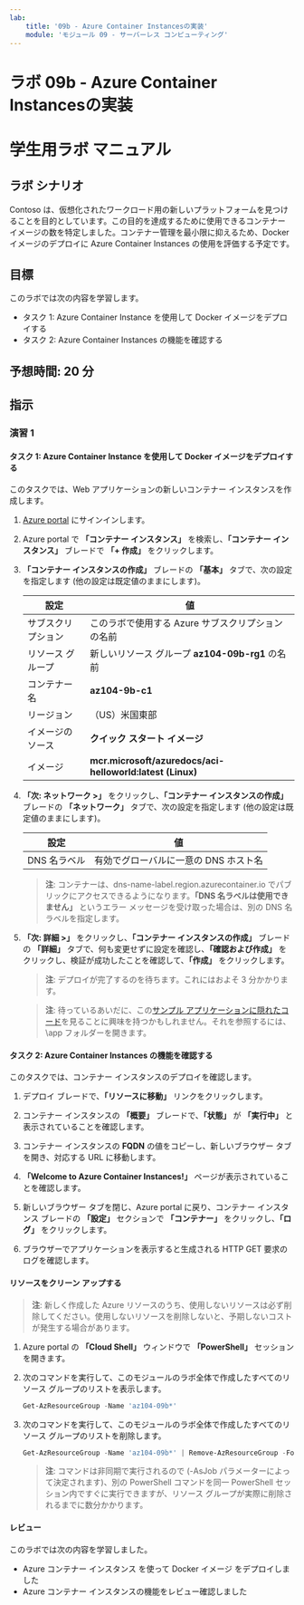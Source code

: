 ```yaml
---
lab:
    title: '09b - Azure Container Instancesの実装'
    module: 'モジュール 09 - サーバーレス コンピューティング'
---
```


# ラボ 09b - Azure Container Instancesの実装
# 学生用ラボ マニュアル

## ラボ シナリオ

Contoso は、仮想化されたワークロード用の新しいプラットフォームを見つけることを目的としています。この目的を達成するために使用できるコンテナー イメージの数を特定しました。コンテナー管理を最小限に抑えるため、Docker イメージのデプロイに Azure Container Instances の使用を評価する予定です。

## 目標

このラボでは次の内容を学習します。

- タスク 1: Azure Container Instance を使用して Docker イメージをデプロイする
- タスク 2: Azure Container Instances の機能を確認する

## 予想時間: 20 分

## 指示

### 演習 1

#### タスク 1: Azure Container Instance を使用して Docker イメージをデプロイする

このタスクでは、Web アプリケーションの新しいコンテナー インスタンスを作成します。

1. [Azure portal](https://portal.azure.com) にサインインします。

1. Azure portal で **「コンテナー インスタンス」** を検索し、**「コンテナー インスタンス」** ブレードで **「+ 作成」** をクリックします。

1. **「コンテナー インスタンスの作成」** ブレードの **「基本」** タブで、次の設定を指定します (他の設定は既定値のままにします)。

    | 設定 | 値 |
    | ---- | ---- |
    | サブスクリプション | このラボで使用する Azure サブスクリプションの名前 |
    | リソース グループ | 新しいリソース グループ **az104-09b-rg1** の名前 |
    | コンテナー名 | **az104-9b-c1** |
    | リージョン | （US）米国東部 |
    | イメージのソース | **クイック スタート イメージ** |
    | イメージ | **mcr.microsoft/azuredocs/aci-helloworld:latest (Linux)** |

1. **「次: ネットワーク >」** をクリックし、**「コンテナー インスタンスの作成」** ブレードの **「ネットワーク」** タブで、次の設定を指定します (他の設定は既定値のままにします)。

    | 設定 | 値 |
    | --- | --- |
    | DNS 名ラベル | 有効でグローバルに一意の DNS ホスト名 |

    > **注**: コンテナーは、dns-name-label.region.azurecontainer.io でパブリックにアクセスできるようになります。**「DNS 名ラベルは使用できません」** というエラー メッセージを受け取った場合は、別の DNS 名ラベルを指定します。

1. **「次: 詳細 >」** をクリックし、**「コンテナー インスタンスの作成」** ブレードの **「詳細」** タブで、何も変更せずに設定を確認し、**「確認および作成」** をクリックし、検証が成功したことを確認して、**「作成」** をクリックします。

    >**注**: デプロイが完了するのを待ちます。これにはおよそ 3 分かかります。

    >**注**: 待っているあいだに、この[サンプル アプリケーションに隠れたコード](https://github.com/Azure-Samples/aci-helloworld)を見ることに興味を持つかもしれません。それを参照するには、\app フォルダーを開きます。

#### タスク 2: Azure Container Instances の機能を確認する

このタスクでは、コンテナー インスタンスのデプロイを確認します。

1. デプロイ ブレードで、**「リソースに移動」** リンクをクリックします。

1. コンテナー インスタンスの **「概要」** ブレードで、**「状態」** が **「実行中」** と表示されていることを確認します。

1. コンテナー インスタンスの **FQDN** の値をコピーし、新しいブラウザー タブを開き、対応する URL に移動します。

1. **「Welcome to Azure Container Instances!」** ページが表示されていることを確認します。

1. 新しいブラウザー タブを閉じ、Azure portal に戻り、コンテナー インスタンス ブレードの **「設定」** セクションで **「コンテナー」** をクリックし、**「ログ」** をクリックします。

1. ブラウザーでアプリケーションを表示すると生成される HTTP GET 要求のログを確認します。

#### リソースをクリーン アップする

   >**注**: 新しく作成した Azure リソースのうち、使用しないリソースは必ず削除してください。使用しないリソースを削除しないと、予期しないコストが発生する場合があります。

1. Azure portal の **「Cloud Shell」** ウィンドウで **「PowerShell」** セッションを開きます。

1. 次のコマンドを実行して、このモジュールのラボ全体で作成したすべてのリソース グループのリストを表示します。

   ```powershell
   Get-AzResourceGroup -Name 'az104-09b*'
   ```

1. 次のコマンドを実行して、このモジュールのラボ全体で作成したすべてのリソース グループのリストを削除します。

   ```powershell
   Get-AzResourceGroup -Name 'az104-09b*' | Remove-AzResourceGroup -Force -AsJob
   ```

    >**注**: コマンドは非同期で実行されるので (-AsJob パラメーターによって決定されます)、別の PowerShell コマンドを同一 PowerShell セッション内ですぐに実行できますが、リソース グループが実際に削除されるまでに数分かかります。

#### レビュー

このラボでは次の内容を学習しました。

- Azure コンテナー インスタンス を使って Docker イメージ をデプロイしました
- Azure コンテナー インスタンスの機能をレビュー確認しました
